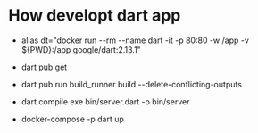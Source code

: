 
# How developt dart app

* alias dt="docker run --rm --name dart -it -p 80:80 -w /app -v ${PWD}:/app google/dart:2.13.1"
* dart pub get
* dart pub run build_runner build --delete-conflicting-outputs
* dart compile exe bin/server.dart -o bin/server

* docker-compose -p dart up
